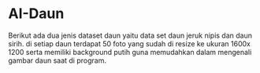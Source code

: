 # AI-Daun
Berikut ada dua jenis dataset daun yaitu data set daun jeruk nipis dan daun sirih. 
di setiap daun terdapat 50 foto yang sudah di resize ke ukuran 1600x 1200 serta memiliki background putih
guna memudahkan dalam mengenali gambar daun saat di program.
